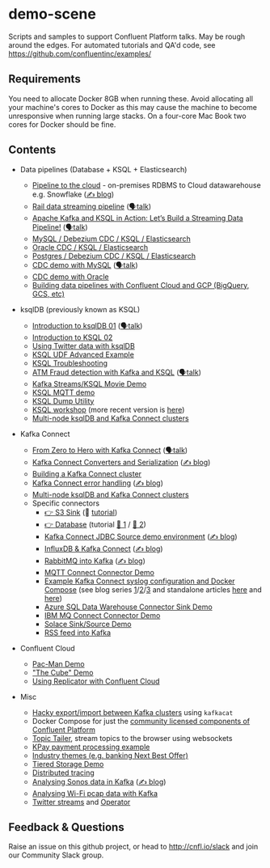 # demo-scene

Scripts and samples to support Confluent Platform talks. May be rough around the edges. For automated tutorials and QA'd code, see https://github.com/confluentinc/examples/

## Requirements

You need to allocate Docker 8GB when running these. Avoid allocating all your machine's cores to Docker as this may cause the machine to become unresponsive when running large stacks. On a four-core Mac Book two cores for Docker should be fine. 

## Contents


- Data pipelines (Database + KSQL + Elasticsearch)

  - [Pipeline to the cloud](pipeline-to-the-cloud) - on-premises RDBMS to Cloud datawarehouse e.g. Snowflake ([✍️ blog](https://www.confluent.io/blog/cloud-analytics-for-on-premises-data-streams-with-kafka/?utm_campaign=rmoff&utm_source=demo-scene))
  - [Rail data streaming pipeline](rail-data-streaming-pipeline) ([🗣️talk](https://rmoff.dev/oredev19-on-track-with-kafka))
  - [Apache Kafka and KSQL in Action: Let’s Build a Streaming Data Pipeline!](build-a-streaming-pipeline) ([🗣️talk](https://go.rmoff.net/devoxxuk19))
  - [MySQL / Debezium CDC / KSQL / Elasticsearch](mysql-debezium-ksql-elasticsearch)
  - [Oracle CDC / KSQL / Elasticsearch](oracle-ksql-elasticsearch)
  - [Postgres / Debezium CDC / KSQL / Elasticsearch](postgres-debezium-ksql-elasticsearch)
  - [CDC demo with MySQL](no-more-silos) ([🗣️talk](http://rmoff.dev/ksny19-no-more-silos))
  - [CDC demo with Oracle](no-more-silos-oracle)
  - [Building data pipelines with Confluent Cloud and GCP (BigQuery, GCS, etc)](gcp-pipeline)

- ksqlDB (previously known as KSQL)
  - [Introduction to ksqlDB 01](introduction-to-ksqldb) ([🗣️talk](https://rmoff.dev/ksqldb-slides))
  - [Introduction to KSQL   02](ksql-intro)
  - [Using Twitter data with ksqlDB](ksqldb-twitter)
  - [KSQL UDF Advanced Example](ksql-udf-advanced-example)
  - [KSQL Troubleshooting](ksql-troubleshooting)
  - [ATM Fraud detection with Kafka and KSQL](ksql-atm-fraud-detection) ([🗣️talk](https://talks.rmoff.net/Cw9hbI/atm-fraud-detection-with-apache-kafka-and-ksql))
  - [Kafka Streams/KSQL Movie Demo](streams-movie-demo)
  - [KSQL MQTT demo](mqtt-tracker)
  - [KSQL Dump Utility](ksql-dump)
  - [KSQL workshop](ksql-workshop) (more recent version is [here](build-a-streaming-pipeline/workshop/))
  - [Multi-node ksqlDB and Kafka Connect clusters](multi-cluster-connect-and-ksql)

- Kafka Connect

  - [From Zero to Hero with Kafka Connect](kafka-connect-zero-to-hero) ([🗣️talk](https://rmoff.dev/crunch19-zero-to-hero-kafka-connect))
  - [Kafka Connect Converters and Serialization](connect-deepdive) ([✍️ blog](https://www.confluent.io/blog/kafka-connect-deep-dive-converters-serialization-explained/?utm_campaign=rmoff&utm_source=demo-scene))
  - [Building a Kafka Connect cluster](connect-cluster)
  - [Kafka Connect error handling](connect-error-handling) ([✍️ blog](https://www.confluent.io/blog/kafka-connect-deep-dive-error-handling-dead-letter-queues/?utm_campaign=rmoff&utm_source=demo-scene))
  - [Multi-node ksqlDB and Kafka Connect clusters](multi-cluster-connect-and-ksql)
  - Specific connectors
    - [ 👉 S3 Sink](kafka-to-s3) (🎥 [tutorial](https://rmoff.dev/kafka-s3-video))
    - [ 👉 Database](kafka-to-database) (tutorial [🎥 1](https://rmoff.dev/kafka-jdbc-video) / [🎥 2](https://rmoff.dev/ksqldb-jdbc-sink-video))
    - [Kafka Connect JDBC Source demo environment](connect-jdbc) ([✍️ blog](https://www.confluent.io/blog/kafka-connect-deep-dive-jdbc-source-connector/?utm_campaign=rmoff&utm_source=demo-scene))
    - [InfluxDB & Kafka Connect](influxdb-and-kafka) ([✍️ blog](https://rmoff.net/2020/01/23/notes-on-getting-data-into-influxdb-from-kafka-with-kafka-connect/?utm_campaign=rmoff&utm_source=demo-scene))
    - [RabbitMQ into Kafka](rabbitmq-into-kafka) ([✍️ blog](https://rmoff.net/2020/01/08/streaming-messages-from-rabbitmq-into-kafka-with-kafka-connect/?utm_campaign=rmoff&utm_source=demo-scene))
    - [MQTT Connect Connector Demo](mqtt-connect-connector-demo)
    - [Example Kafka Connect syslog configuration and Docker Compose](syslog) (see blog series [1](https://www.confluent.io/blog/real-time-syslog-processing-apache-kafka-ksql-part-1-filtering/?utm_campaign=rmoff&utm_source=demo-scene)/[2](https://www.confluent.io/blog/real-time-syslog-processing-with-apache-kafka-and-ksql-part-2-event-driven-alerting-with-slack/?utm_campaign=rmoff&utm_source=demo-scene)/[3](https://www.confluent.io/blog/real-time-syslog-processing-apache-kafka-ksql-enriching-events-with-external-data/?utm_campaign=rmoff&utm_source=demo-scene) and standalone articles [here](https://rmoff.net/2019/12/20/analysing-network-behaviour-with-ksqldb-and-mongodb/?utm_campaign=rmoff&utm_source=demo-scene) and [here](https://rmoff.net/2019/12/18/detecting-and-analysing-ssh-attacks-with-ksqldb/?utm_campaign=rmoff&utm_source=demo-scene))
    - [Azure SQL Data Warehouse Connector Sink Demo](azure-sqldw-sink-connector)
    - [IBM MQ Connect Connector Demo](cp-all-in-one-ibmmq)
    - [Solace Sink/Source Demo](solace)
    - [RSS feed into Kafka](rss-feed-into-kafka)


- Confluent Cloud

  - [Pac-Man Demo](pacman-ccloud)
  - ["The Cube" Demo](ccloud-cube-demo)
  - [Using Replicator with Confluent Cloud](ccloud-replicator)

- Misc
  - [Hacky export/import between Kafka clusters](export-import-with-kafkacat) using `kafkacat`
  - Docker Compose for just the [community licensed components of Confluent Platform](community-components-only)
  - [Topic Tailer](topic-tailer), stream topics to the browser using websockets
  - [KPay payment processing example](scalable-payment-processing)
  - [Industry themes (e.g. banking Next Best Offer)](industry-themes)
  - [Tiered Storage Demo](tiered-storage-demo)
  - [Distributed tracing](distributed-tracing)
  - [Analysing Sonos data in Kafka](sonos) ([✍️ blog](https://rmoff.net/2020/01/21/monitoring-sonos-with-ksqldb-influxdb-and-grafana/))
  - [Analysing Wi-Fi pcap data with Kafka](wifi-fun)
  - [Twitter streams](twitter-streams) and [Operator](twitter-streams-operator)

## Feedback & Questions

Raise an issue on this github project, or head to http://cnfl.io/slack and join our Community Slack group.
